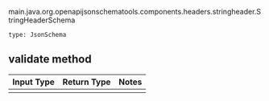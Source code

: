 main.java.org.openapijsonschematools.components.headers.stringheader.StringHeaderSchema
```
type: JsonSchema
```

## validate method
Input Type | Return Type | Notes
------------ | ------------- | -------------
 |  |
